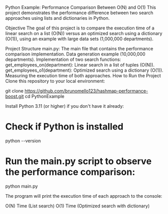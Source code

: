 Python Example: Performance Comparison Between O(N) and O(1)
This project demonstrates the performance difference between two search approaches using lists and dictionaries in Python.

Objective
The goal of this project is to compare the execution time of a linear search on a list (O(N)) versus an optimized search using a dictionary (O(1)), using an example with large data sets (1,000,000 departments).

Project Structure
main.py: The main file that contains the performance comparison implementation.
Data generation example (10,000,000 departments).
Implementation of two search functions:
get_employees_on(department): Linear search in a list of tuples (O(N)).
get_employees_o1(department): Optimized search using a dictionary (O(1)).
Measuring the execution time of both approaches.
How to Run the Project
Clone this repository to your local environment:

git clone https://github.com/brunomello123/hashmap-performance-boost.git
cd PythonExample

Install Python 3.11 (or higher) if you don't have it already:

# Check if Python is installed
python --version

# Run the main.py script to observe the performance comparison:

python main.py

The program will print the execution time of each approach to the console:

O(N) Time (List search)
O(1) Time (Optimized search with dictionary)

